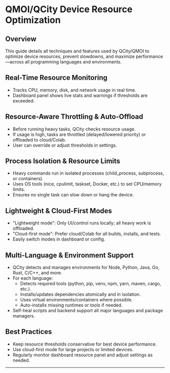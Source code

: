 # QMOI/QCity Device Resource Optimization

## Overview
This guide details all techniques and features used by QCity/QMOI to optimize device resources, prevent slowdowns, and maximize performance—across all programming languages and environments.

## Real-Time Resource Monitoring
- Tracks CPU, memory, disk, and network usage in real time.
- Dashboard panel shows live stats and warnings if thresholds are exceeded.

## Resource-Aware Throttling & Auto-Offload
- Before running heavy tasks, QCity checks resource usage.
- If usage is high, tasks are throttled (delayed/lowered priority) or offloaded to cloud/Colab.
- User can override or adjust thresholds in settings.

## Process Isolation & Resource Limits
- Heavy commands run in isolated processes (child_process, subprocess, or containers).
- Uses OS tools (nice, cpulimit, taskset, Docker, etc.) to set CPU/memory limits.
- Ensures no single task can slow down or hang the device.

## Lightweight & Cloud-First Modes
- "Lightweight mode": Only UI/control runs locally; all heavy work is offloaded.
- "Cloud-first mode": Prefer cloud/Colab for all builds, installs, and tests.
- Easily switch modes in dashboard or config.

## Multi-Language & Environment Support
- QCity detects and manages environments for Node, Python, Java, Go, Rust, C/C++, and more.
- For each language:
  - Detects required tools (python, pip, venv, npm, yarn, maven, cargo, etc.).
  - Installs/updates dependencies atomically and in isolation.
  - Uses virtual environments/containers where possible.
  - Auto-installs missing runtimes or tools if needed.
- Self-heal scripts and backend support all major languages and package managers.

## Best Practices
- Keep resource thresholds conservative for best device performance.
- Use cloud-first mode for large projects or limited devices.
- Regularly monitor dashboard resource panel and adjust settings as needed.

--- 